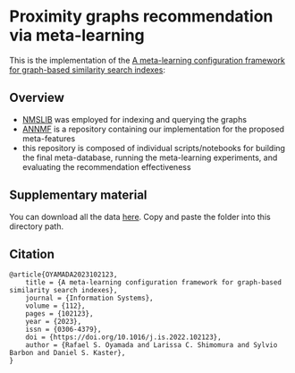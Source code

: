 # Proximity graphs recommendation via meta-learning

This is the implementation of the [A meta-learning configuration framework for graph-based similarity search indexes](https://www.sciencedirect.com/science/article/pii/S0306437922001016):


## Overview

- [NMSLIB](https://github.com/nmslib/nmslib) was employed for indexing and querying the graphs
- [ANNMF](https://github.com/raseidi/annmf) is a repository containing our implementation for the proposed meta-features
- this repository is composed of individual scripts/notebooks for building the final meta-database, running the meta-learning experiments, and evaluating the recommendation effectiveness

## Supplementary material

You can download all the data [here](https://drive.google.com/drive/folders/1By3eLoX582XLig6cP-7WcjeSm8VTyXvW?usp=sharing). Copy and paste the folder into this directory path.

## Citation
```
@article{OYAMADA2023102123,
    title = {A meta-learning configuration framework for graph-based similarity search indexes},
    journal = {Information Systems},
    volume = {112},
    pages = {102123},
    year = {2023},
    issn = {0306-4379},
    doi = {https://doi.org/10.1016/j.is.2022.102123},
    author = {Rafael S. Oyamada and Larissa C. Shimomura and Sylvio Barbon and Daniel S. Kaster},
}
```
